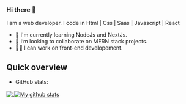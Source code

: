### Hi there 👋




I am a web developer.
I code in Html | Css | Saas | Javascript | React

- 🌱 I'm currently learning NodeJs and NextJs.
- 👯 I’m looking to collaborate on MERN stack projects.
- 👩‍💻 I can work on front-end developement.
## Quick overview
* GitHub stats:  
<a href="https://github.com/VaibhawKr744/github-readme-stats">
  <!-- Change the `github-readme-stats.anuraghazra1.vercel.app` to `github-readme-stats.vercel.app`  -->
  <img align="center" src="https://github-readme-stats.anuraghazra1.vercel.app/api/top-langs/?username=VaibhawKr744&theme=tokyonight" />
</a>
<a href="https://github.com/anuraghazra/github-readme-stats">
  <img align="center" src="https://github-readme-stats.anuraghazra1.vercel.app/api?username=VaibhawKr744&show_icons=true&line_height=27&theme=radical" alt="My github stats" />
</a>  
